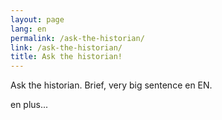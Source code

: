 ```yaml
---
layout: page
lang: en
permalink: /ask-the-historian/
link: /ask-the-historian/
title: Ask the historian!
---
```


Ask the historian. Brief, very big sentence en EN.
<!-- more -->
en plus...